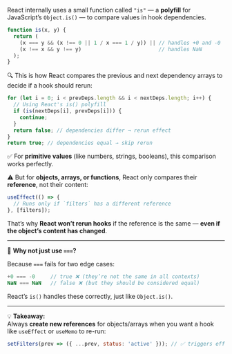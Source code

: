 React internally uses a small function called `"is"` — a **polyfill** for JavaScript’s `Object.is()` — to compare values in hook dependencies.

```js
function is(x, y) {
  return (
    (x === y && (x !== 0 || 1 / x === 1 / y)) || // handles +0 and -0
    (x !== x && y !== y)                         // handles NaN
  );
}
```

🔍 This is how React compares the previous and next dependency arrays to decide if a hook should rerun:

```js
for (let i = 0; i < prevDeps.length && i < nextDeps.length; i++) {
  // Using React's is() polyfill
  if (is(nextDeps[i], prevDeps[i])) {
    continue;
  }
  return false; // dependencies differ → rerun effect
}
return true; // dependencies equal → skip rerun
```

✅ For **primitive values** (like numbers, strings, booleans), this comparison works perfectly.

⚠️ But for **objects, arrays, or functions**, React only compares their **reference**, not their content:

```js
useEffect(() => {
  // Runs only if `filters` has a different reference
}, [filters]);
```

That’s why **React won’t rerun hooks** if the reference is the same — **even if the object’s content has changed**.

---

🧪 **Why not just use `===`?**

Because `===` fails for two edge cases:

```js
+0 === -0     // true ❌ (they’re not the same in all contexts)
NaN === NaN   // false ❌ (but they should be considered equal)
```

React’s `is()` handles these correctly, just like `Object.is()`.

---

💡 **Takeaway:**  
Always **create new references** for objects/arrays when you want a hook like `useEffect` or `useMemo` to re-run:

```js
setFilters(prev => ({ ...prev, status: 'active' })); // ✅ triggers effect
```
